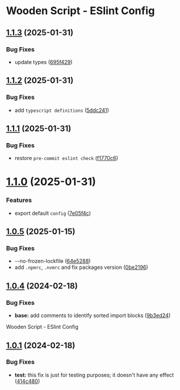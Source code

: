 # Wooden Script - ESlint Config

## [1.1.3](https://github.com/Alex-C-Madeira/eslint-config/compare/v1.1.2...v1.1.3) (2025-01-31)


### Bug Fixes

* update types ([695f429](https://github.com/Alex-C-Madeira/eslint-config/commit/695f429af8d9960deb63df6954121df1009f23c3))

## [1.1.2](https://github.com/Alex-C-Madeira/eslint-config/compare/v1.1.1...v1.1.2) (2025-01-31)


### Bug Fixes

* add `typescript definitions` ([5ddc241](https://github.com/Alex-C-Madeira/eslint-config/commit/5ddc241908f7a7128a65c98785f2bcd435abd61c))

## [1.1.1](https://github.com/Alex-C-Madeira/eslint-config/compare/v1.1.0...v1.1.1) (2025-01-31)


### Bug Fixes

* restore `pre-commit eslint check` ([f1770c6](https://github.com/Alex-C-Madeira/eslint-config/commit/f1770c64e4961993bae5b2b876cf8e80fc2f9645))

# [1.1.0](https://github.com/Alex-C-Madeira/eslint-config/compare/v1.0.5...v1.1.0) (2025-01-31)


### Features

* export default `config` ([7e05f4c](https://github.com/Alex-C-Madeira/eslint-config/commit/7e05f4c9fd19989ff038c1172c245a0b4268b147))

## [1.0.5](https://github.com/Alex-C-Madeira/eslint-config/compare/v1.0.4...v1.0.5) (2025-01-15)


### Bug Fixes

* --no-frozen-lockfile ([64e5288](https://github.com/Alex-C-Madeira/eslint-config/commit/64e528880b01ff106767068779f1e554138fc83f))
* add `.npmrc`, `.nvmrc` and fix packages version ([0be2196](https://github.com/Alex-C-Madeira/eslint-config/commit/0be219682f228e217234599d37fb64571ed2a20f))

## [1.0.4](https://github.com/Alex-C-Madeira/eslint-config/compare/v1.0.3...v1.0.4) (2024-02-18)


### Bug Fixes

* **base:** add comments to identify sorted import blocks ([9b3ed24](https://github.com/Alex-C-Madeira/eslint-config/commit/9b3ed24175f1a41e93787fac506a7eb861a3f8f5))

Wooden Script - ESlint Config

## [1.0.1](https://github.com/Alex-C-Madeira/eslint-config/compare/v1.0.0...v1.0.1) (2024-02-18)


### Bug Fixes

* **test:** this fix is just for testing purposes; it doesn't have any effect ([414c480](https://github.com/Alex-C-Madeira/eslint-config/commit/414c480e75211eaf7e046411e40e4f8d848557cd))
